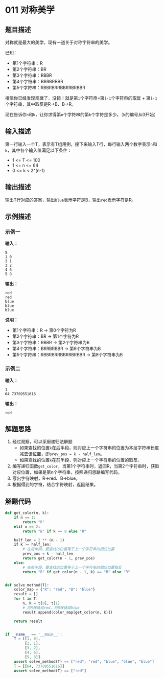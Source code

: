 # 011 对称美学

## 题目描述

对称就是最大的美学，现有一道关于对称字符串的美学。

已知：
- 第1个字符串：R
- 第2个字符串：BR
- 第3个字符串：RBBR
- 第4个字符串：BRRBRBBR
- 第5个字符串：RBBRBRRBBRRBRBBR

相信你已经发现规律了，没错！就是第`i`个字符串=第`i-1`个字符串的取反 + 第`i-1`个字符串，其中取反是R->B、B->R。

现在告诉你`n`和`k`，让你求得第`n`个字符串的第`k`个字符是多少。（`k`的编号从0开始）

## 输入描述

第一行输入一个T，表示有T组用例，接下来输入T行，每行输入两个数字表示`n`和`k`，其中各个输入值满足以下条件：
- 1 <= T <= 100
- 1 <= n <= 64
- 0 <= k < 2^(n-1)

## 输出描述

输出T行对应的答案，输出`blue`表示字符是B，输出`red`表示字符是R。

## 示例描述

### 示例一

**输入：**
```text
5
1 0
2 1
3 2
4 6
5 8
```

**输出：**
```text
red
red
blue
blue
blue
```

**说明：**  
- 第1个字符串：R -> 第0个字符为R 
- 第2个字符串：BR -> 第1个字符为R
- 第3个字符串：RBBR -> 第2个字符串为B
- 第4个字符串：BRRBRBBR -> 第6个字符串为B
- 第5个字符串：RBBRBRRBBRRBRBBR -> 第8个字符串为B

### 示例二

**输入：**
```text
1
64 73709551616
```

**输出：**
```text
red
```

## 解题思路

1. 经过观察，可以采用递归法解题
    - 如果查找的位置`k`在后半段，则对应上一个字符串的位置为本层字符串长度减去该位置，即`prev_pos = k - half_len`。
    - 如果查找的位置`k`在前半段，则对应上一个字符串的位置的取反。
2. 编写递归函数`get_color`，当第1个字符串时，返回R，当第2个字符串时，获取对应位置，如果是第n个字符串，按照递归思路编写代码。
3. 写出字符映射，R->red、B->blue。
4. 根据得到的字符，结合字符映射，返回结果。

## 解题代码

```python
def get_color(n, k):
    if n == 1:
        return "R"
    elif n == 2:
        return "B" if k == 0 else "R"

    half_len = 2 ** (n - 1)
    if k >= half_len:
        # 在后半段，要查找的位置等于上一个字符串的相应位置
        prev_pos = k - half_len
        return get_color(n - 1, prev_pos)
    else:
        # 在前半段，要查找的位置等于上一个字符串的相应位置取反
        return "B" if get_color(n - 1, k) == "R" else "R"


def solve_method(T):
    color_map = {"R": "red", "B": "blue"}
    result = []
    for t in T:
        n, k = t[0], t[1]
        # 将R转换成red，将B转换成blue
        result.append(color_map[get_color(n, k)])

    return result


if __name__ == '__main__':
    T = [[1, 0],
         [2, 1],
         [3, 2],
         [4, 6],
         [5, 8]]
    assert solve_method(T) == ["red", "red", "blue", "blue", "blue"]
    T = [[64, 73709551616]]
    assert solve_method(T) == ["red"]
```